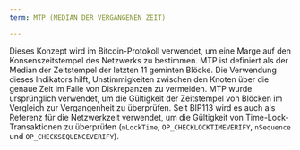 ```yaml
---
term: MTP (MEDIAN DER VERGANGENEN ZEIT)

---
```

Dieses Konzept wird im Bitcoin-Protokoll verwendet, um eine Marge auf den Konsenszeitstempel des Netzwerks zu bestimmen. MTP ist definiert als der Median der Zeitstempel der letzten 11 geminten Blöcke. Die Verwendung dieses Indikators hilft, Unstimmigkeiten zwischen den Knoten über die genaue Zeit im Falle von Diskrepanzen zu vermeiden. MTP wurde ursprünglich verwendet, um die Gültigkeit der Zeitstempel von Blöcken im Vergleich zur Vergangenheit zu überprüfen. Seit BIP113 wird es auch als Referenz für die Netzwerkzeit verwendet, um die Gültigkeit von Time-Lock-Transaktionen zu überprüfen (`nLockTime`, `OP_CHECKLOCKTIMEVERIFY`, `nSequence` und `OP_CHECKSEQUENCEVERIFY`).